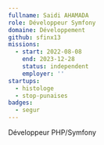 ```yaml
---
fullname: Saidi AHAMADA
role: Développeur Symfony
domaine: Développement
github: sfinx13
missions:
  - start: 2022-08-08
    end: 2023-12-28
    status: independent
    employer: ''
startups:
  - histologe
  - stop-punaises
badges:
  - segur
---
```

Développeur PHP/Symfony
